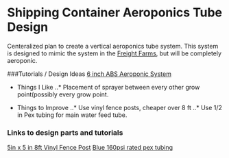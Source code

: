 # Shipping Container Aeroponics Tube Design

Centeralized plan to create a vertical aeroponics tube system. This system is designed to mimic the system in the [Freight Farms](http://www.freightfarms.com/ "Freight Farms"), but will be completely aeroponic. 



###Tutorials / Design Ideas
[6 inch ABS Aeroponic System](http://www.rollitup.org/t/building-a-6-inch-pvc-aeroponics-tube-system.18312/)
* Things I Like
..* Placement of sprayer between every other grow point(possibly every grow point.

* Things to Improve
..* Use vinyl fence posts, cheaper over 8 ft
..* Use 1/2 in Pex tubing for main water feed tube. 

### Links to design parts and tutorials



[5in x 5 in 8ft Vinyl Fence Post](http://www.homedepot.com/p/Veranda-5-in-x-5-in-x-8-ft-White-Vinyl-Fence-Post-73010700/202084745)
[Blue 160psi rated pex tubing](http://www.homedepot.com/p/SharkBite-1-2-in-x-100-ft-Blue-PEX-Pipe-U860B100/202033010)
